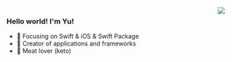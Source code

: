 <img align="right" src="https://github-readme-stats.vercel.app/api?username=ytyubox&show_icons=true&icon_color=CE1D2D&text_color=718096&bg_color=ffffff&hide_title=true" />

### Hello world! I'm Yu!

- :orange_book: Focusing on Swift & iOS & Swift Package
- :hammer: Creator of applications and frameworks
- :meat_on_bone: Meat lover (keto)
